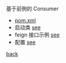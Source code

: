 基于前例的 Consumer   

- [pom.xml](2/1.md)  
- 启动类 [see](2/2.md)  
- feign 接口示例 [see](2/3.md)  
- 配置 [see](2/4.md)  

[back](../3.md)  